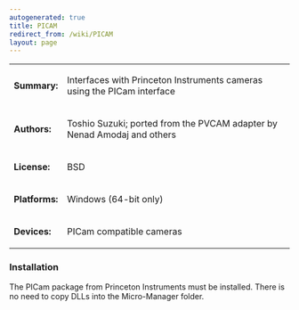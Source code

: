 ```yaml
---
autogenerated: true
title: PICAM
redirect_from: /wiki/PICAM
layout: page
---
```


<table>
<tr>
<td markdown="1">

**Summary:**

</td>
<td markdown="1">

Interfaces with Princeton Instruments cameras using the PICam interface

</td>
</tr>
<tr>
<td markdown="1">

**Authors:**

</td>
<td markdown="1">

Toshio Suzuki; ported from the PVCAM adapter by Nenad Amodaj and others

</td>
</tr>
<tr>
<td markdown="1">

**License:**

</td>
<td markdown="1">

BSD

</td>
</tr>
<tr>
<td markdown="1">

**Platforms:**

</td>
<td markdown="1">

Windows (64-bit only)

</td>
</tr>
<tr>
<td markdown="1">

**Devices:**

</td>
<td markdown="1">

PICam compatible cameras

</td>
</tr>
</table>

### Installation

The PICam package from Princeton Instruments must be installed. There is
no need to copy DLLs into the Micro-Manager folder.
